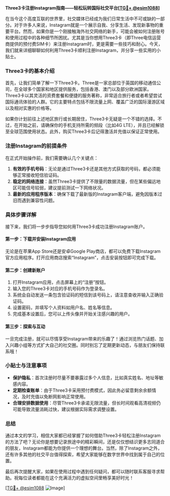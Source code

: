 **Three3卡注册Instagram指南——轻松玩转国际社交平台[[TG💪+ @esim1088](https://t.me/s/esim1088)]**

在当今这个高度互联的世界里，社交媒体已经成为我们日常生活中不可或缺的一部分。对于许多人来说，Instagram就是一个展示自我、分享生活、发现新事物的重要平台。然而，如果你是一个刚接触海外社交网络的新手，可能会被如何注册账号和使用过程中的各种细节所困扰。尤其是当你想用Three3卡（即Three电信运营商提供的预付费SIM卡）来注册Instagram时，更是需要一些技巧和耐心。今天，我们就来详细聊聊如何利用Three3卡顺利注册Instagram，并分享一些实用的小贴士。

### Three3卡的基本介绍

首先，让我们简单了解一下Three3卡。Three是一家总部位于英国的移动通信公司，在全球多个国家和地区提供服务，包括香港、澳门以及部分欧洲国家。Three3卡以其灵活的资费套餐和便捷的服务著称，非常适合旅行者或者希望尝试国际通讯体验的人群。它的主要特点包括不限流量上网、覆盖广泛的国际漫游区域以及相对实惠的价格等。

如果你计划前往上述地区旅行或长期居住，Three3卡无疑是一个不错的选择。不过，在开始之前，请确保你的手机支持所需的频段（比如4G LTE），并且已经解锁至全球范围使用状态。此外，购买Three3卡后记得激活并充值以保证正常使用。

### 注册Instagram的前提条件

在正式开始操作前，我们需要确认几个关键点：

1. **有效的手机号码**：无论是通过Three3卡还是其他方式获取的号码，都必须能够正常接收短信验证码。
2. **稳定的网络连接**：虽然Three3卡提供了不限量的数据流量，但在某些偏远地区可能信号较弱，建议提前测试一下网络状况。
3. **最新的应用程序版本**：确保下载了最新版的Instagram客户端，避免因版本过旧而遇到兼容性问题。

### 具体步骤详解

接下来，我们将一步步指导您如何用Three3卡成功注册Instagram账户。

#### 第一步：下载并安装Instagram应用

无论是在苹果App Store还是安卓Google Play商店，都可以免费下载Instagram官方应用程序。打开应用商店搜索“Instagram”，点击安装按钮即可完成下载。

#### 第二步：创建新账户

1. 打开Instagram应用，点击屏幕上的“注册”按钮。
2. 输入您的Three3卡对应的手机号码作为登录名。
3. 系统会自动发送一条包含验证码的短信到该号码上，请注意查收并输入正确验证码。
4. 设置密码，并填写个人资料如用户名、姓名等信息。
5. 完成基本设置后，您可以上传头像并开始关注感兴趣的用户。

#### 第三步：探索与互动

一旦完成注册，就可以尽情享受Instagram带来的乐趣了！通过浏览热门话题、加入兴趣小组等方式扩大自己的社交圈。同时别忘了定期更新动态，与朋友们保持联系哦！

### 小贴士与注意事项

- **保护隐私**：首次注册时尽量不要暴露过多个人信息，比如真实姓名、地址等敏感内容。
- **定期检查账单**：由于Three3卡采用预付费模式，因此务必留意剩余余额情况，及时充值以免断网影响正常使用。
- **合理安排数据使用**：尽管Three3卡承诺无限流量，但长时间观看高清视频仍可能导致流量消耗过快，建议根据实际需求调整设置。

### 总结

通过本文的学习，相信大家都已经掌握了如何借助Three3卡轻松注册Instagram的方法了吧？无论你是想要记录旅途中的精彩瞬间，还是仅仅想结识更多志同道合的朋友，Instagram都能为你提供一个理想的舞台。当然，除了Instagram之外，还有许多其他的社交平台值得探索，希望大家能够在数字世界中找到属于自己的位置。

最后再次提醒大家，如果在使用过程中遇到任何疑问，都可以随时联系客服寻求帮助。祝每位读者都能在这个充满活力的虚拟空间里畅享美好时光！

[[TG💪+ @esim1088](https://t.me/s/esim1088) ![Image](https://i.postimg.cc/4NQfJmqS/Snipaste-2025-05-13-00-14-12.png)]